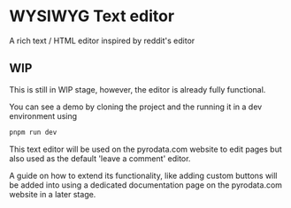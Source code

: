# WYSIWYG Text editor

A rich text / HTML editor inspired by reddit's editor

## WIP

This is still in WIP stage, however, the editor is already fully functional.

You can see a demo by cloning the project and the running it in a dev environment using

```bash
pnpm run dev
```

This text editor will be used on the pyrodata.com website to edit pages but also used as the 
default 'leave a comment' editor.

A guide on how to extend its functionality, like adding custom buttons will be added into 
using a dedicated documentation page on the pyrodata.com website in a later stage.